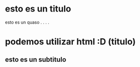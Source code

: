# esto es un titulo
esto es un quaso
.
.
.
.
<h1>podemos utilizar html :D (titulo) </h1>
<h2>esto es un subtitulo</h2>